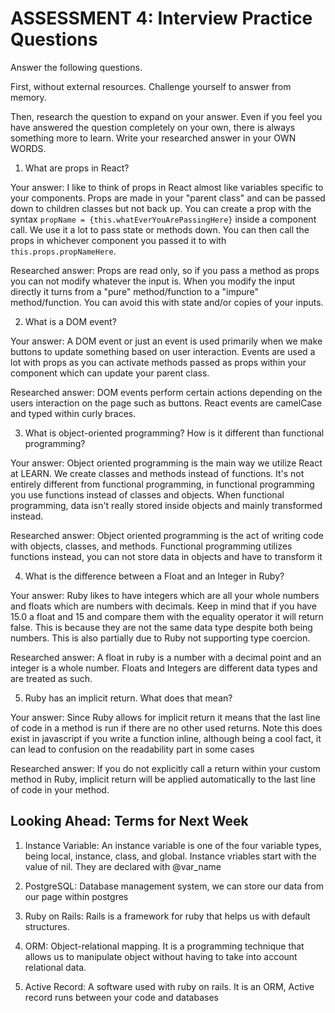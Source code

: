 # ASSESSMENT 4: Interview Practice Questions
Answer the following questions.

First, without external resources. Challenge yourself to answer from memory.

Then, research the question to expand on your answer. Even if you feel you have answered the question completely on your own, there is always something more to learn. Write your researched answer in your OWN WORDS.  

1. What are props in React?

  Your answer: I like to think of props in React almost like variables specific to your components. Props are made in your "parent class" and can be passed down to children classes but not back up. You can create a prop with the syntax `propName = {this.whatEverYouArePassingHere}` inside a component call. We use it a lot to pass state or methods down. You can then call the props in whichever component you passed it to with `this.props.propNameHere`. 

  Researched answer: Props are read only, so if you pass a method as props you can not modify whatever the input is. When you modify the input directly it turns from a "pure" method/function to a "impure" method/function. You can avoid this with state and/or copies of your inputs.



2. What is a DOM event?

  Your answer: A DOM event or just an event is used primarily when we make buttons to update something based on user interaction. Events are used a lot with props as you can activate methods passed as props within your component which can update your parent class. 

  Researched answer: DOM events perform certain actions depending on the users interaction on the page such as buttons. React events are camelCase and typed within curly braces. 



3. What is object-oriented programming? How is it different than functional programming?

  Your answer: Object oriented programming is the main way we utilize React at LEARN. We create classes and methods instead of functions. It's not entirely different from functional programming, in functional programming you use functions instead of classes and objects. When functional programming, data isn't really stored inside objects and mainly transformed instead.

  Researched answer: Object oriented programming is the act of writing code with objects, classes, and methods. Functional programming utilizes functions instead, you can not store data in objects and have to transform it



4. What is the difference between a Float and an Integer in Ruby?

  Your answer: Ruby likes to have integers which are all your whole numbers and floats which are numbers with decimals. Keep in mind that if you have 15.0 a float and 15 and compare them with the equality operator it will return false. This is because they are not the same data type despite both being numbers. This is also partially due to Ruby not supporting type coercion.

  Researched answer: A float in ruby is a number with a decimal point and an integer is a whole number. Floats and Integers are different data types and are treated as such. 



5. Ruby has an implicit return. What does that mean?

  Your answer: Since Ruby allows for implicit return it means that the last line of code in a method is run if there are no other used returns. Note this does exist in javascript if you write a function inline, although being a cool fact, it can lead to confusion on the readability part in some cases

  Researched answer: If you do not explicitly call a return within your custom method in Ruby, implicit return will be applied automatically to the last line of code in your method.



## Looking Ahead: Terms for Next Week

1. Instance Variable: An instance variable is one of the four variable types, being local, instance, class, and global. Instance vriables start with the value of nil. They are declared with @var_name

2. PostgreSQL: Database management system, we can store our data from our page within postgres 

3. Ruby on Rails: Rails is a framework for ruby that helps us with default structures.

4. ORM: Object-relational mapping. It is a programming technique that allows us to manipulate object without having to take into account relational data.

5. Active Record: A software used with ruby on rails. It is an ORM, Active record runs between your code and databases
